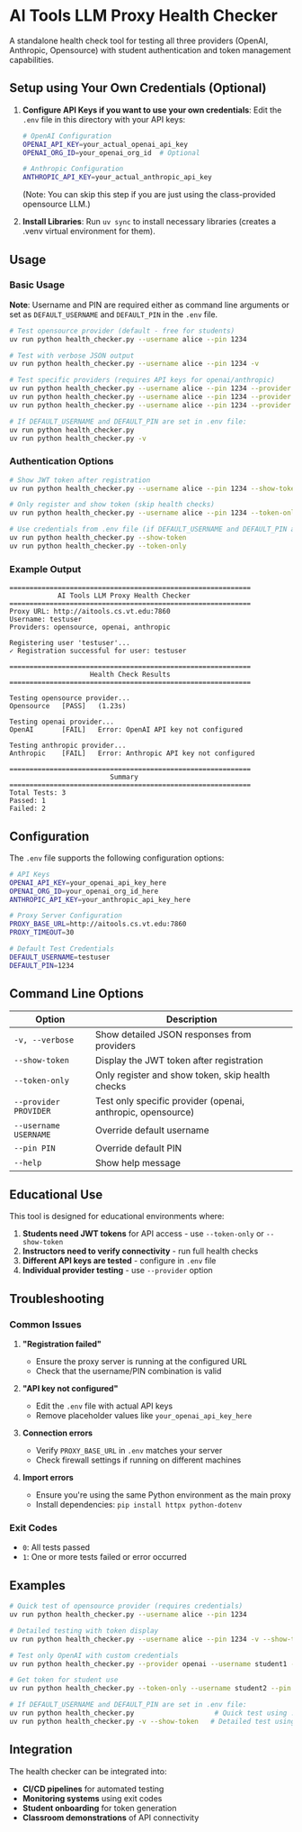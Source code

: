 # AI Tools LLM Proxy Health Checker

A standalone health check tool for testing all three providers (OpenAI, Anthropic, Opensource) with student authentication and token management capabilities.

## Setup using Your Own Credentials (Optional)

1. **Configure API Keys if you want to use your own credentials**: Edit the `.env` file in this directory with your API keys:
   ```bash
   # OpenAI Configuration
   OPENAI_API_KEY=your_actual_openai_api_key
   OPENAI_ORG_ID=your_openai_org_id  # Optional
   
   # Anthropic Configuration  
   ANTHROPIC_API_KEY=your_actual_anthropic_api_key
   ```
   (Note: You can skip this step if you are just using the class-provided opensource LLM.)

2. **Install Libraries**: Run `uv sync` to install necessary libraries (creates a .venv virtual environment for them).


## Usage


### Basic Usage

**Note**: Username and PIN are required either as command line arguments or set as `DEFAULT_USERNAME` and `DEFAULT_PIN` in the `.env` file.

```bash
# Test opensource provider (default - free for students)
uv run python health_checker.py --username alice --pin 1234

# Test with verbose JSON output
uv run python health_checker.py --username alice --pin 1234 -v

# Test specific providers (requires API keys for openai/anthropic)
uv run python health_checker.py --username alice --pin 1234 --provider opensource
uv run python health_checker.py --username alice --pin 1234 --provider openai
uv run python health_checker.py --username alice --pin 1234 --provider anthropic

# If DEFAULT_USERNAME and DEFAULT_PIN are set in .env file:
uv run python health_checker.py
uv run python health_checker.py -v
```

### Authentication Options

```bash
# Show JWT token after registration
uv run python health_checker.py --username alice --pin 1234 --show-token

# Only register and show token (skip health checks)
uv run python health_checker.py --username alice --pin 1234 --token-only

# Use credentials from .env file (if DEFAULT_USERNAME and DEFAULT_PIN are set)
uv run python health_checker.py --show-token
uv run python health_checker.py --token-only
```

### Example Output

```
============================================================
            AI Tools LLM Proxy Health Checker            
============================================================
Proxy URL: http://aitools.cs.vt.edu:7860
Username: testuser
Providers: opensource, openai, anthropic

Registering user 'testuser'...
✓ Registration successful for user: testuser

============================================================
                    Health Check Results                   
============================================================

Testing opensource provider...
Opensource   [PASS]   (1.23s)

Testing openai provider...
OpenAI       [FAIL]   Error: OpenAI API key not configured

Testing anthropic provider...
Anthropic    [FAIL]   Error: Anthropic API key not configured

============================================================
                         Summary                          
============================================================
Total Tests: 3
Passed: 1
Failed: 2
```

## Configuration

The `.env` file supports the following configuration options:

```bash
# API Keys
OPENAI_API_KEY=your_openai_api_key_here
OPENAI_ORG_ID=your_openai_org_id_here
ANTHROPIC_API_KEY=your_anthropic_api_key_here

# Proxy Server Configuration
PROXY_BASE_URL=http://aitools.cs.vt.edu:7860
PROXY_TIMEOUT=30

# Default Test Credentials
DEFAULT_USERNAME=testuser
DEFAULT_PIN=1234
```

## Command Line Options

| Option | Description |
|--------|-------------|
| `-v, --verbose` | Show detailed JSON responses from providers |
| `--show-token` | Display the JWT token after registration |
| `--token-only` | Only register and show token, skip health checks |
| `--provider PROVIDER` | Test only specific provider (openai, anthropic, opensource) |
| `--username USERNAME` | Override default username |
| `--pin PIN` | Override default PIN |
| `--help` | Show help message |

## Educational Use

This tool is designed for educational environments where:

1. **Students need JWT tokens** for API access - use `--token-only` or `--show-token`
2. **Instructors need to verify connectivity** - run full health checks
3. **Different API keys are tested** - configure in `.env` file
4. **Individual provider testing** - use `--provider` option

## Troubleshooting

### Common Issues

1. **"Registration failed"**
   - Ensure the proxy server is running at the configured URL
   - Check that the username/PIN combination is valid

2. **"API key not configured"**
   - Edit the `.env` file with actual API keys
   - Remove placeholder values like `your_openai_api_key_here`

3. **Connection errors**
   - Verify `PROXY_BASE_URL` in `.env` matches your server
   - Check firewall settings if running on different machines

4. **Import errors**
   - Ensure you're using the same Python environment as the main proxy
   - Install dependencies: `pip install httpx python-dotenv`

### Exit Codes

- `0`: All tests passed
- `1`: One or more tests failed or error occurred

## Examples

```bash
# Quick test of opensource provider (requires credentials)
uv run python health_checker.py --username alice --pin 1234

# Detailed testing with token display
uv run python health_checker.py --username alice --pin 1234 -v --show-token

# Test only OpenAI with custom credentials
uv run python health_checker.py --provider openai --username student1 --pin 9876

# Get token for student use
uv run python health_checker.py --token-only --username student2 --pin 1111

# If DEFAULT_USERNAME and DEFAULT_PIN are set in .env file:
uv run python health_checker.py                    # Quick test using .env credentials
uv run python health_checker.py -v --show-token   # Detailed test using .env credentials
```

## Integration

The health checker can be integrated into:

- **CI/CD pipelines** for automated testing
- **Monitoring systems** using exit codes
- **Student onboarding** for token generation
- **Classroom demonstrations** of API connectivity
